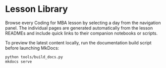 # Lesson Library

Browse every Coding for MBA lesson by selecting a day from the navigation panel. The individual pages are generated automatically from the lesson READMEs and include quick links to their companion notebooks or scripts.

To preview the latest content locally, run the documentation build script before launching MkDocs:

```bash
python tools/build_docs.py
mkdocs serve
```
